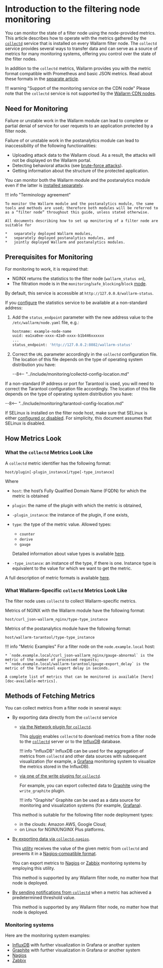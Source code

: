 [link-collectd]:            https://collectd.org/

[av-bruteforce]:            ../../attacks-vulns-list.md#bruteforce-attack
[doc-postanalitycs]:        ../installation-postanalytics-en.md

[link-collectd-naming]:     https://collectd.org/wiki/index.php/Naming_schema
[link-data-source]:         https://collectd.org/wiki/index.php/Data_source
[link-collectd-networking]: https://collectd.org/wiki/index.php/Networking_introduction
[link-influxdb]:            https://www.influxdata.com/products/influxdb-overview/
[link-grafana]:             https://grafana.com/
[link-graphite]:            https://github.com/graphite-project/graphite-web
[link-network-plugin]:      https://collectd.org/wiki/index.php/Plugin:Network
[link-write-plugins]:       https://collectd.org/wiki/index.php/Table_of_Plugins
[link-collectd-nagios]:     https://collectd.org/wiki/index.php/Collectd-nagios
[link-nagios]:              https://www.nagios.org/
[link-zabbix]:              https://www.zabbix.com/
[link-nagios-format]:       https://nagios-plugins.org/doc/guidelines.html#AEN200
[link-selinux]:             https://www.redhat.com/en/topics/linux/what-is-selinux

[doc-available-metrics]:    available-metrics.md
[doc-network-plugin]:       fetching-metrics.md#exporting-metrics-via-the-collectd-network-plugin
[doc-write-plugins]:        fetching-metrics.md#exporting-metrics-via-the-collectd-write-plugins
[doc-collectd-nagios]:      fetching-metrics.md#exporting-metrics-using-the-collectd-nagios-utility
[doc-collectd-notices]:     fetching-metrics.md#sending-notifications-from-collectd

[doc-selinux]:  ../configure-selinux.md

# Introduction to the filtering node monitoring

You can monitor the state of a filter node using the node-provided metrics. This article describes how to operate with the metrics gathered by the [`collectd`][link-collectd] service that is installed on every Wallarm filter node. The `collectd` service provides several ways to transfer data and can serve as a source of metrics for many monitoring systems, offering you control over the state of the filter nodes.

In addition to the `collectd` metrics, Wallarm provides you with the metric format compatible with Prometheus and basic JSON metrics. Read about these formats in the [separate article](../configure-statistics-service.md).

!!! warning "Support of the monitoring service on the CDN node"
    Please note that the `collectd` service is not supported by the [Wallarm CDN nodes](../../installation/cdn-node.md).

##  Need for Monitoring

Failure or unstable work in the Wallarm module can lead to complete or partial denial of service for user requests to an application protected by a filter node.

Failure of or unstable work in the postanalytics module can lead to inaccessibility of the following functionalities:
*   Uploading attack data to the Wallarm cloud. As a result, the attacks will not be displayed on the Wallarm portal.
*   Detecting behavioral attacks (see [brute-force attacks][av-bruteforce]).
*   Getting information about the structure of the protected application.

You can monitor both the Wallarm module and the postanalytics module even if the latter is [installed separately][doc-postanalitycs].


!!! info "Terminology agreement"

    To monitor the Wallarm module and the postanalytics module, the same tools and methods are used; therefore both modules will be referred to as a “filter node” throughout this guide, unless stated otherwise.
    
    All documents describing how to set up monitoring of a filter node are suitable for

    *   separately deployed Wallarm modules,
    *   separately deployed postanalytics modules, and
    *   jointly deployed Wallarm and postanalytics modules.


##  Prerequisites for Monitoring

For monitoring to work, it is required that:
* NGINX returns the statistics to the filter node (`wallarm_status on`),
* The filtration mode is in the `monitoring`/`safe_blocking`/`block` [mode](../configure-wallarm-mode.md#available-filtration-modes).
  
By default, this service is accessible at `http://127.0.0.8/wallarm-status`.

If you [configure](../configure-statistics-service.md#changing-an-ip-address-of-the-statistics-service) the statistics service to be available at a non-standard address:

1. Add the `status_endpoint` parameter with the new address value to the `/etc/wallarm/node.yaml` file, e.g.:

    ```bash
    hostname: example-node-name
    uuid: ea1xa0xe-xxxx-42a0-xxxx-b1b446xxxxxx
    ...
    status_endpoint: 'http://127.0.0.2:8082/wallarm-status'
    ```
1. Correct the `URL` parameter accordingly in the `collectd` configuration file. The location of this file depends on the type of operating system distribution you have:

    --8<-- "../include/monitoring/collectd-config-location.md"

If a non-standard IP address or port for Tarantool is used, you will need to correct the Tarantool configuration file accordingly. The location of this file depends on the type of operating system distribution you have:

--8<-- "../include/monitoring/tarantool-config-location.md"

If SELinux is installed on the filter node host, make sure that SELinux is either [configured or disabled][doc-selinux]. For simplicity, this document assumes that SELinux is disabled.

##  How Metrics Look

### What the `collectd` Metrics Look Like

A `collectd` metric identifier has the following format:

```
host/plugin[-plugin_instance]/type[-type_instance]
```

Where
*   `host`: the host’s Fully Qualified Domain Name (FQDN) for which the metric is obtained
*   `plugin`: the name of the plugin with which the metric is obtained,
*   `-plugin_instance`: the instance of the plugin, if one exists,
*   `type`: the type of the metric value. Allowed types:
    *   `counter`
    *   `derive`
    *   `gauge` 
    
    Detailed information about value types is available [here][link-data-source].

*   `-type_instance`: an instance of the type, if there is one. Instance type is equivalent to the value for which we want to get the metric.

A full description of metric formats is available [here][link-collectd-naming].

### What Wallarm-Specific `collectd` Metrics Look Like

The filter node uses `collectd` to collect Wallarm-specific metrics.

Metrics of NGINX with the Wallarm module have the following format:

```
host/curl_json-wallarm_nginx/type-type_instance
```

Metrics of the postanalytics module have the following format:

```
host/wallarm-tarantool/type-type_instance
```


!!! info "Metric Examples"
    For a filter node on the `node.example.local` host:

    * `node.example.local/curl_json-wallarm_nginx/gauge-abnormal` is the metric of the number of processed requests;
    * `node.example.local/wallarm-tarantool/gauge-export_delay` is the metric of the Tarantool export delay in seconds.
    
    A complete list of metrics that can be monitored is available [here][doc-available-metrics].


##  Methods of Fetching Metrics

You can collect metrics from a filter node in several ways:
*   By exporting data directly from the `collectd` service
    *   [via the Network plugin for `collectd`][doc-network-plugin].
    
        This [plugin][link-network-plugin] enables `collectd` to download metrics from a filter node to the [`collectd`][link-collectd-networking] server or to the [InfluxDB][link-influxdb] database.
        
        
        !!! info "InfluxDB"
            InfluxDB can be used for the aggregation of metrics from `collectd` and other data sources with subsequent visualization (for example, a [Grafana][link-grafana] monitoring system to visualize the metrics stored in the InfluxDB).
        
    *   [via one of the write plugins for `collectd`][doc-write-plugins].
  
        For example, you can export collected data to [Graphite][link-graphite] using the `write_graphite` plugin.
  
        
        !!! info "Graphite"
            Graphite can be used as a data source for monitoring and visualization systems (for example, [Grafana][link-grafana]).
        
  
    This method is suitable for the following filter node deployment types:

    *   in the clouds: Amazon AWS, Google Cloud;
    *   on Linux for NGINX/NGINX Plus platforms.

*   [By exporting data via `collectd-nagios`][doc-collectd-nagios].
  
    This [utility][link-collectd-nagios] receives the value of the given metric from `collectd` and presents it in a [Nagios‑compatible format][link-nagios-format].
  
    You can export metrics to [Nagios][link-nagios] or [Zabbix][link-zabbix] monitoring systems by employing this utility.
  
    This method is supported by any Wallarm filter node, no matter how that node is deployed.
  
*   [By sending notifications from `collectd`][doc-collectd-notices] when a metric has achieved a predetermined threshold value.

    This method is supported by any Wallarm filter node, no matter how that node is deployed.

### Monitoring systems

Here are the monitoring system examples:

* [InfluxDB](network-plugin-influxdb.md) with further visualization in Grafana or another system
* [Graphite](write-plugin-graphite.md) with further visualization in Grafana or another system
* [Nagios](collectd-nagios.md)
* [Zabbix](collectd-zabbix.md)
